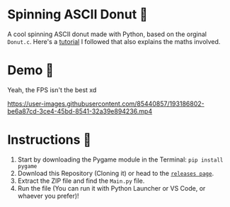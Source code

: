 # Spinning ASCII Donut 🍩
A cool spinning ASCII donut made with Python, based on the orginal `Donut.c`. Here's a [tutorial](https://youtu.be/LqQ-ezbyiW4?list=PLndQByxVAexbJ09U5Cgib2uhd-35BWeFA) I followed that also explains the maths involved.

# Demo 🎁
Yeah, the FPS isn't the best xd <br/>

https://user-images.githubusercontent.com/85440857/193186802-be6a87cd-3ce4-45bd-8541-32a39e894236.mp4

# Instructions 📃
1. Start by downloading the Pygame module in the Terminal: `pip install pygame`
2. Download this Repository (Cloning it) or head to the [`releases page`](https://github.com/SpyderGamer/Spinning-ASCII-Donut/releases).
3. Extract the ZIP file and find the `Main.py` file.
4. Run the file (You can run it with Python Launcher or VS Code, or whaever you prefer)!
